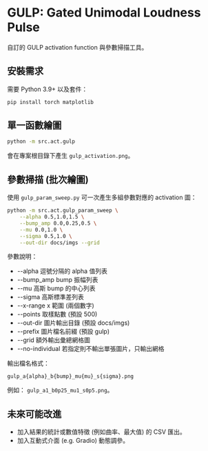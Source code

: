 # GULP: Gated Unimodal Loudness Pulse

自訂的 GULP activation function 與參數掃描工具。

## 安裝需求

需要 Python 3.9+ 以及套件：

```bash
pip install torch matplotlib
```

## 單一函數繪圖

```bash
python -m src.act.gulp
```

會在專案根目錄下產生 `gulp_activation.png`。

## 參數掃描 (批次繪圖)

使用 `gulp_param_sweep.py` 可一次產生多組參數對應的 activation 圖：

```bash
python -m src.act.gulp_param_sweep \
	--alpha 0.5,1.0,1.5 \
	--bump_amp 0.0,0.25,0.5 \
	--mu 0.0,1.0 \
	--sigma 0.5,1.0 \
	--out-dir docs/imgs --grid
```

參數說明：

* --alpha  逗號分隔的 alpha 值列表
* --bump_amp  bump 振幅列表
* --mu  高斯 bump 的中心列表
* --sigma  高斯標準差列表
* --x-range  x 範圍 (兩個數字)
* --points  取樣點數 (預設 500)
* --out-dir 圖片輸出目錄 (預設 docs/imgs)
* --prefix  圖片檔名前綴 (預設 gulp)
* --grid  額外輸出彙總網格圖
* --no-individual  若指定則不輸出單張圖片，只輸出網格

輸出檔名格式：

```text
gulp_a{alpha}_b{bump}_mu{mu}_s{sigma}.png
```

例如： `gulp_a1_b0p25_mu1_s0p5.png`。

## 未來可能改進

* 加入結果的統計或數值特徵 (例如曲率、最大值) 的 CSV 匯出。
* 加入互動式介面 (e.g. Gradio) 動態調參。
